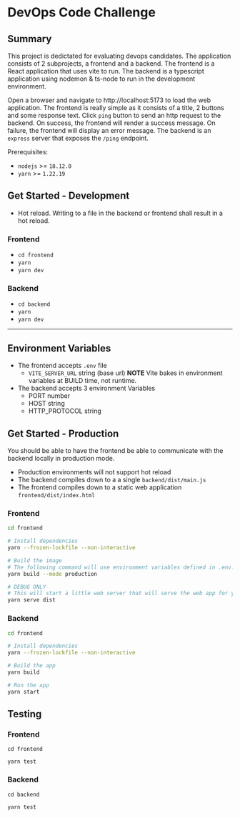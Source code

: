 # DevOps Code Challenge

## Summary

This project is dedictated for evaluating devops candidates. The application consists of 2 subprojects, a frontend and a backend. The frontend is a React application that uses vite to run. The backend is a typescript application using nodemon & ts-node to run in the development environment.

Open a browser and navigate to http://localhost:5173 to load the web application. The frontend is really simple as it consists of a title, 2 buttons and some response text. Click `ping` button to send an http request to the backend. On success, the frontend will render a success message. On failure, the frontend will display an error message. The backend is an `express` server that exposes the `/ping` endpoint.

Prerequisites:

- `nodejs` >= `18.12.0`
- `yarn` >= `1.22.19`

## Get Started - Development

- Hot reload. Writing to a file in the backend or frontend shall result in a hot reload.

### Frontend

- `cd frontend`
- `yarn`
- `yarn dev`

### Backend

- `cd backend`
- `yarn`
- `yarn dev`

---

## Environment Variables

- The frontend accepts `.env` file
  - `VITE_SERVER_URL` string (base url) **NOTE** Vite bakes in environment variables at BUILD time, not runtime.
- The backend accepts 3 environment Variables
  - PORT number
  - HOST string
  - HTTP_PROTOCOL string

## Get Started - Production

You should be able to have the frontend be able to communicate with the backend locally in production mode.

- Production environments will not support hot reload
- The backend compiles down to a a single `backend/dist/main.js`
- The frontend compiles down to a static web application `frontend/dist/index.html`

### Frontend

```bash
cd frontend

# Install dependencies
yarn --frozen-lockfile --non-interactive

# Build the image
# The following command will use environment variables defined in .env.production
yarn build --mode production

# DEBUG ONLY
# This will start a little web server that will serve the web app for you locally
yarn serve dist
```

### Backend

```bash
cd frontend

# Install dependencies
yarn --frozen-lockfile --non-interactive

# Build the app
yarn build

# Run the app
yarn start
```

## Testing

### Frontend

```
cd frontend

yarn test
```

### Backend

```
cd backend

yarn test
```
